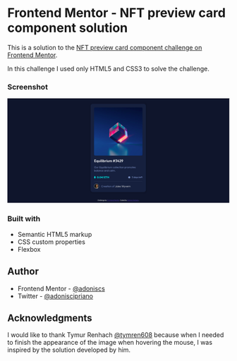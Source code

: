 # Frontend Mentor - NFT preview card component solution

This is a solution to the [NFT preview card component challenge on Frontend Mentor](https://www.frontendmentor.io/challenges/nft-preview-card-component-SbdUL_w0U).

In this challenge I used only HTML5 and CSS3 to solve the challenge.

### Screenshot

![](./desktop.png)

### Built with

- Semantic HTML5 markup
- CSS custom properties
- Flexbox

## Author

- Frontend Mentor - [@adoniscs](https://www.frontendmentor.io/profile/adoniscs)
- Twitter - [@adoniscipriano](https://www.twitter.com/adoniscipriano)

## Acknowledgments

I would like to thank Tymur Renhach [@tymren608](https://github.com/tymren608) because when I needed to finish the appearance of the image when hovering the mouse, I was inspired by the solution developed by him.
